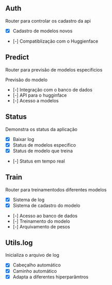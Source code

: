 ## Auth

Router para controlar os cadastro da api

- [x] Cadastro de modelos novos
- [-] Compatiblização com o Huggienface

## Predict

Router para previsão de modelos especificios

Previsão do modelo

- [-] Integração com o banco de dados
- [-] API para o hugginface
- [-] Acesso a modelos

## Status
Demonstra os status da aplicação

- [x] Baixar log
- [x] Status de modelos especifico
- [x] Status de modelo que treina 
- [-] Status em tempo real

## Train

Router para treinamentodos diferentes modelos

- [x] Sistema de log
- [x] Sistema de cadastro do modelo
- [-] Acesso ao banco de dados
- [-] Treinamento do modelo
- [-] Arquivamento de pesos

## Utils.log

Inicializa o arquivo de log 

- [x] Cabeçalho automático
- [x] Caminho automático
- [x] Adapta a diferentes hiperparâmtros